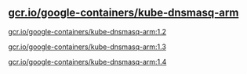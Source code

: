 
[gcr.io/google-containers/kube-dnsmasq-arm](https://hub.docker.com/r/anjia0532/google-containers.kube-dnsmasq-arm/tags/)
-----


[gcr.io/google-containers/kube-dnsmasq-arm:1.2](https://hub.docker.com/r/anjia0532/google-containers.kube-dnsmasq-arm/tags/)


[gcr.io/google-containers/kube-dnsmasq-arm:1.3](https://hub.docker.com/r/anjia0532/google-containers.kube-dnsmasq-arm/tags/)


[gcr.io/google-containers/kube-dnsmasq-arm:1.4](https://hub.docker.com/r/anjia0532/google-containers.kube-dnsmasq-arm/tags/)


